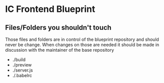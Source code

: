 # IC Frontend Blueprint

## Files/Folders you shouldn't touch
Those files and folders are in control of the blueprint repository and should never be change.
When changes on those are needed it should be made in discussion with the maintainer of the base repository
* ./build
* ./preview
* ./server.js
* ./.babelrc